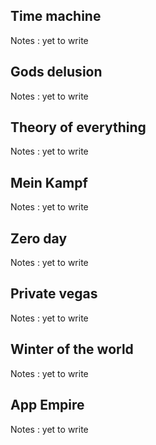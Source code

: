## Time machine
   Notes : yet to write

## Gods delusion
   Notes : yet to write

## Theory of everything
   Notes :  yet to write

## Mein Kampf
   Notes : yet to write

## Zero day
   Notes : yet to write

## Private vegas
   Notes : yet to write

## Winter of the world
   Notes : yet to write

## App Empire
   Notes : yet to write

                  
